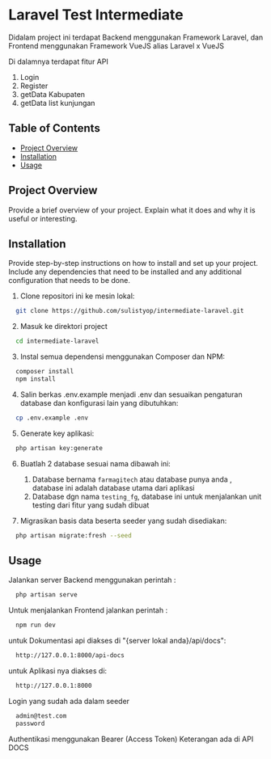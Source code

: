 # Laravel Test Intermediate

Didalam project ini terdapat Backend menggunakan Framework 
Laravel, dan Frontend menggunakan Framework VueJS alias Laravel x VueJS

Di dalamnya terdapat fitur API 
1. Login
2. Register
3. getData Kabupaten
4. getData list kunjungan

## Table of Contents

- [Project Overview](#project-overview)
- [Installation](#installation)
- [Usage](#usage)


## Project Overview

Provide a brief overview of your project. Explain what it does and why it is useful or interesting.

## Installation

Provide step-by-step instructions on how to install and set up your project. Include any dependencies that need to be installed and any additional configuration that needs to be done.

1. Clone repositori ini ke mesin lokal:
 ```bash
   git clone https://github.com/sulistyop/intermediate-laravel.git
```
2. Masuk ke direktori project
 ```bash
   cd intermediate-laravel
```
3. Instal semua dependensi menggunakan Composer dan NPM:
```bash
  composer install
  npm install
```
4. Salin berkas .env.example menjadi .env dan sesuaikan pengaturan database dan konfigurasi lain yang dibutuhkan:
    
```bash
  cp .env.example .env
```

5. Generate key aplikasi:
```bash
  php artisan key:generate
```
6. Buatlah 2 database sesuai nama dibawah ini:

    1. Database bernama `farmagitech` atau database punya anda , database ini adalah database utama dari aplikasi
    2. Database dgn nama `testing_fg`, database ini untuk menjalankan unit testing dari fitur yang sudah dibuat


7. Migrasikan basis data beserta seeder yang sudah disediakan:
```bash
  php artisan migrate:fresh --seed
```


## Usage

Jalankan server Backend menggunakan perintah :

```bash
  php artisan serve
```
Untuk menjalankan Frontend jalankan perintah :
```bash
  npm run dev
```

untuk Dokumentasi api diakses di "{server lokal anda}/api/docs":
```bash
  http://127.0.0.1:8000/api-docs
```

untuk Aplikasi nya diakses di:
```bash
  http://127.0.0.1:8000
```

Login yang sudah ada dalam seeder 
```bash
  admin@test.com
  password
```


Authentikasi menggunakan Bearer (Access Token) Keterangan ada di API DOCS
